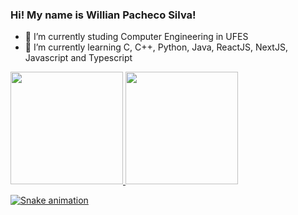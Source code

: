 ### Hi! My name is Willian Pacheco Silva!

- 🔭 I’m currently studing Computer Engineering in UFES
- 🌱 I’m currently learning C, C++, Python, Java, ReactJS, NextJS, Javascript and Typescript

<div>
<a href="https://github.com/willianps31">
<img height="180em" src="https://github-readme-stats.vercel.app/api/top-langs/?username=willianps31&layout=compact&langs_count=7&theme=dracula"/>
<img height="180em" src="https://github-readme-stats.vercel.app/api?username=willianps31&show_icons=true&theme=dracula&include_all_commits=true&count_private=true"/>
</div>
  

![Snake animation](https://github.com/willianps31/willianps31/blob/output/github-contribution-grid-snake.svg)

